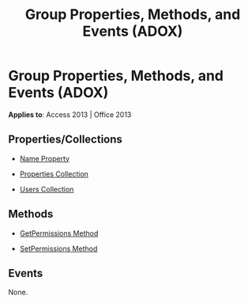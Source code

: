 ﻿---
title: Group Properties, Methods, and Events (ADOX)
TOCTitle: Properties, Methods, and Events
ms:assetid: c1597b02-a9db-662e-3842-3444c63406cc
ms:mtpsurl: https://msdn.microsoft.com/library/JJ249939(v=office.15)
ms:contentKeyID: 48547526
ms.date: 09/18/2015
mtps_version: v=office.15
---

# Group Properties, Methods, and Events (ADOX)


**Applies to**: Access 2013 | Office 2013

## Properties/Collections

- [Name Property](name-property-adox.md)

- [Properties Collection](properties-collection-ado.md)

- [Users Collection](users-collection-adox.md)

## Methods

- [GetPermissions Method](getpermissions-method-adox.md)

- [SetPermissions Method](setpermissions-method-adox.md)

## Events

None.

